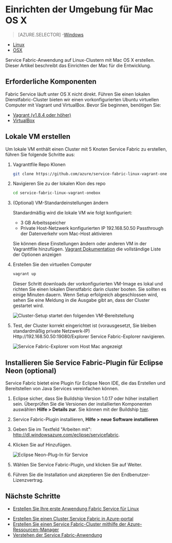 <properties
   pageTitle="Einrichten der Umgebung für Mac OS X | Microsoft Azure"
   description="Installieren Sie der Runtime SDK und Tools und erstellen Sie lokale Entwicklung Cluster. Nach dieser Installation werden Sie auf Mac OS X erstellen."
   services="service-fabric"
   documentationCenter=".net"
   authors="seanmck"
   manager="timlt"
   editor=""/>

<tags
   ms.service="service-fabric"
   ms.devlang="dotNet"
   ms.topic="get-started-article"
   ms.tgt_pltfrm="NA"
   ms.workload="NA"
   ms.date="09/25/2016"
   ms.author="seanmck"/>

# <a name="set-up-your-development-environment-on-mac-os-x"></a>Einrichten der Umgebung für Mac OS X

> [AZURE.SELECTOR]
-[Windows](service-fabric-get-started.md)
- [Linux](service-fabric-get-started-linux.md)
- [OSX](service-fabric-get-started-mac.md)

Service Fabric-Anwendung auf Linux-Clustern mit Mac OS X erstellen. Dieser Artikel beschreibt das Einrichten der Mac für die Entwicklung.

## <a name="prerequisites"></a>Erforderliche Komponenten

Fabric Service läuft unter OS X nicht direkt. Führen Sie einen lokalen Dienstfabric-Cluster bieten wir einen vorkonfigurierten Ubuntu virtuellen Computer mit Vagrant und VirtualBox. Bevor Sie beginnen, benötigen Sie:

- [Vagrant (v1.8.4 oder höher)](http://wwww.vagrantup.com/downloads)
- [VirtualBox](http://www.virtualbox.org/wiki/Downloads)

## <a name="create-the-local-vm"></a>Lokale VM erstellen

Um lokale VM enthält einen Cluster mit 5 Knoten Service Fabric zu erstellen, führen Sie folgende Schritte aus:

1. Vagranttfile Repo Klonen

    ```bash
    git clone https://github.com/azure/service-fabric-linux-vagrant-onebox.git
    ```

2. Navigieren Sie zu der lokalen Klon des repo

    ```bash
    cd service-fabric-linux-vagrant-onebox
    ```

3. (Optional) VM-Standardeinstellungen ändern

    Standardmäßig wird die lokale VM wie folgt konfiguriert:

    - 3 GB Arbeitsspeicher
    - Private Host-Netzwerk konfigurierten IP 192.168.50.50 Passthrough der Datenverkehr vom Mac-Host aktivieren

    Sie können diese Einstellungen ändern oder anderen VM in der Vagranttfile hinzufügen. [Vagrant Dokumentation](http://www.vagrantup.com/docs) die vollständige Liste der Optionen anzeigen

4. Erstellen Sie den virtuellen Computer

    ```bash
    vagrant up
    ```

    Dieser Schritt downloads der vorkonfigurierten VM-Image es lokal und richten Sie einen lokalen Dienstfabric darin cluster booten. Sie sollten es einige Minuten dauern. Wenn Setup erfolgreich abgeschlossen wird, sehen Sie eine Meldung in die Ausgabe gibt an, dass der Cluster gestartet wird.

    ![Cluster-Setup startet den folgenden VM-Bereitstellung][cluster-setup-script]

5. Test, der Cluster korrekt eingerichtet ist (vorausgesetzt, Sie bleiben standardmäßig private Netzwerk-IP) Http://192.168.50.50:19080/Explorer Service Fabric-Explorer navigieren.

    ![Service Fabric-Explorer vom Host Mac angezeigt][sfx-mac]


## <a name="install-the-service-fabric-plugin-for-eclipse-neon-optional"></a>Installieren Sie Service Fabric-Plugin für Eclipse Neon (optional)

Service Fabric bietet eine Plugin für Eclipse Neon IDE, die das Erstellen und Bereitstellen von Java Services vereinfachen können.

1. Eclipse sicher, dass Sie Buildship Version 1.0.17 oder höher installiert sein. Überprüfen Sie die Versionen der installierten Komponenten auswählen **Hilfe > Details zur**. Sie können mit der Buildship [hier][buildship-update].

2. Service Fabric-Plugin installieren, **Hilfe > neue Software installieren**

3. Geben Sie im Textfeld "Arbeiten mit": http://dl.windowsazure.com/eclipse/servicefabric.

4. Klicken Sie auf Hinzufügen.

    ![Eclipse Neon-Plug-In für Service][sf-eclipse-plugin-install]

5. Wählen Sie Service Fabric-Plugin, und klicken Sie auf Weiter.

6. Führen Sie die Installation und akzeptieren Sie den Endbenutzer-Lizenzvertrag.

## <a name="next-steps"></a>Nächste Schritte

- [Erstellen Sie Ihre erste Anwendung Fabric Service für Linux](service-fabric-create-your-first-linux-application-with-java.md)

<!-- Links -->

- [Erstellen Sie einen Cluster Service Fabric in Azure-portal](service-fabric-cluster-creation-via-portal.md)
- [Erstellen Sie einen Service Fabric-Cluster mithilfe der Azure-Ressourcen-Manager](service-fabric-cluster-creation-via-arm.md)
- [Verstehen der Service Fabric-Anwendung](service-fabric-application-model.md)

<!-- Images -->
[cluster-setup-script]: ./media/service-fabric-get-started-mac/cluster-setup-mac.png
[sfx-mac]: ./media/service-fabric-get-started-mac/sfx-mac.png
[sf-eclipse-plugin-install]: ./media/service-fabric-get-started-mac/sf-eclipse-plugin-install.png
[buildship-update]: https://projects.eclipse.org/projects/tools.buildship
